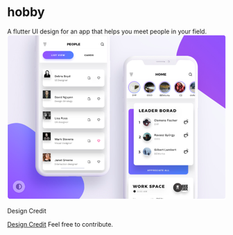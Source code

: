 # hobby

A flutter UI design for an app that helps you meet people in your field.
![Screenshot](Capture.PNG)

Design Credit

[Design Credit](https://bit.ly/2ZM5WBZ)
Feel free to contribute.
